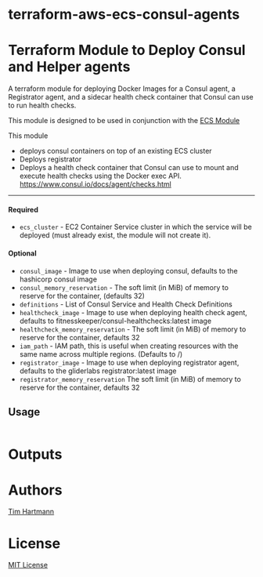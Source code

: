 # terraform-aws-ecs-consul-agents
Terraform Module to Deploy Consul and Helper agents
===========

A terraform module for deploying Docker Images for a Consul agent, a Registrator agent, and a sidecar health check container that Consul can use to run health checks.

This module is designed to be used in conjunction with the [ECS Module](https://github.com/terraform-community-modules/tf_aws_ecs/)

This module

- deploys consul containers on top of an existing ECS cluster
- Deploys registrator
- Deploys a health check container that Consul can use to mount and execute health checks using the Docker exec API. https://www.consul.io/docs/agent/checks.html

----------------------
#### Required
- `ecs_cluster` - EC2 Container Service cluster in which the service will be deployed (must already exist, the module will not create it).


#### Optional

- `consul_image` - Image to use when deploying consul, defaults to the hashicorp consul image
- `consul_memory_reservation` - The soft limit (in MiB) of memory to reserve for the container, (defaults 32)
- `definitions` - List of Consul Service and Health Check Definitions
- `healthcheck_image` - Image to use when deploying health check agent, defaults to fitnesskeeper/consul-healthchecks:latest image
- `healthcheck_memory_reservation` - The soft limit (in MiB) of memory to reserve for the container, defaults 32
- `iam_path` - IAM path, this is useful when creating resources with the same name across multiple regions. (Defaults to /)
- `registrator_image` - Image to use when deploying registrator agent, defaults to the gliderlabs registrator:latest image
- `registrator_memory_reservation` The soft limit (in MiB) of memory to reserve for the container, defaults 32

Usage
-----

```hcl

```

Outputs
=======


Authors
=======

[Tim Hartmann](https://github.com/tfhartmann)

License
=======


[MIT License](LICENSE)
